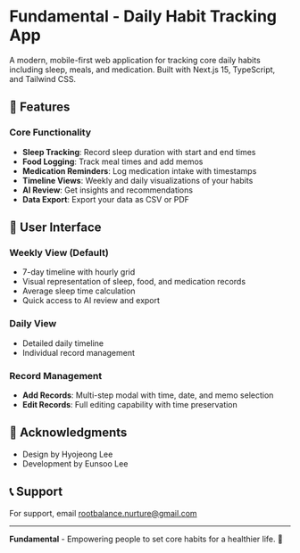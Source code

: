 # Fundamental - Daily Habit Tracking App

A modern, mobile-first web application for tracking core daily habits including sleep, meals, and medication. Built with Next.js 15, TypeScript, and Tailwind CSS.

## 🎯 Features

### Core Functionality
- **Sleep Tracking**: Record sleep duration with start and end times
- **Food Logging**: Track meal times and add memos
- **Medication Reminders**: Log medication intake with timestamps
- **Timeline Views**: Weekly and daily visualizations of your habits
- **AI Review**: Get insights and recommendations
- **Data Export**: Export your data as CSV or PDF

## 📱 User Interface

### Weekly View (Default)
- 7-day timeline with hourly grid
- Visual representation of sleep, food, and medication records
- Average sleep time calculation
- Quick access to AI review and export

### Daily View
- Detailed daily timeline
- Individual record management

### Record Management
- **Add Records**: Multi-step modal with time, date, and memo selection
- **Edit Records**: Full editing capability with time preservation


## 🙏 Acknowledgments

- Design by Hyojeong Lee
- Development by Eunsoo Lee

## 📞 Support

For support, email rootbalance.nurture@gmail.com

---

**Fundamental** - Empowering people to set core habits for a healthier life. 🌟